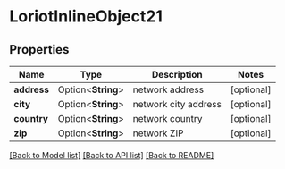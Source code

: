 # LoriotInlineObject21

## Properties

Name | Type | Description | Notes
------------ | ------------- | ------------- | -------------
**address** | Option<**String**> | network address | [optional]
**city** | Option<**String**> | network city address | [optional]
**country** | Option<**String**> | network country | [optional]
**zip** | Option<**String**> | network ZIP | [optional]

[[Back to Model list]](../README.md#documentation-for-models) [[Back to API list]](../README.md#documentation-for-api-endpoints) [[Back to README]](../README.md)


